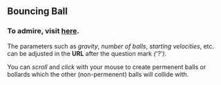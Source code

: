 ## Bouncing Ball

### To admire, visit [here](https://roadkillcat.github.io/UltiBouncingBall/BallHtml.html?0,18,5,65,2.8,0,//gravity,no_balls,min_radius,max_radius,velocity,collisions).

The parameters such as *gravity*, *number of balls*, *starting velocities*, etc. can be adjusted in the **URL** after the question mark *('?')*.

You can *scroll* and *click* with your mouse to create permenent balls or bollards which the other (non-permenent) balls will collide with.
